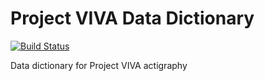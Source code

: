 Project VIVA Data Dictionary
============================

[![Build Status](https://travis-ci.org/sleepepi/viva-data-dictionary.png?branch=master)](https://travis-ci.org/sleepepi/bestair-data-dictionary)

Data dictionary for Project VIVA actigraphy
